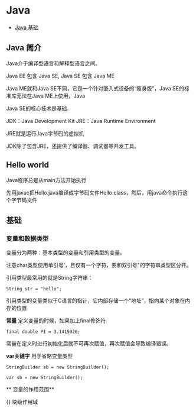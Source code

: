 # Java 

- [Java 基础](https://www.liaoxuefeng.com/wiki/1252599548343744/1255883772263712)

## Java 简介

Java介于编译型语言和解释型语言之间。


Java EE 包含 Java SE, Java SE 包含 Java ME

Java ME就和Java SE不同，它是一个针对嵌入式设备的“瘦身版”，Java SE的标准库无法在Java ME上使用，Java 

Java SE的核心技术是基础.



JDK：Java Development Kit
JRE：Java Runtime Environment

JRE就是运行Java字节码的虚拟机

JDK除了包含JRE，还提供了编译器、调试器等开发工具。



## Hello world 

Java程序总是从main方法开始执行


先用javac把Hello.java编译成字节码文件Hello.class，然后，用java命令执行这个字节码文件



## 基础

### 变量和数据类型

变量分为两种：基本类型的变量和引用类型的变量。


注意char类型使用单引号'，且仅有一个字符，要和双引号"的字符串类型区分开。


引用类型最常用的就是String字符串：

```
String str = "hello";
```

引用类型的变量类似于C语言的指针，它内部存储一个“地址”，指向某个对象在内存的位置

**常量**
定义变量的时候，如果加上final修饰符

```
final double PI = 3.1415926;
```
常量在定义时进行初始化后就不可再次赋值，再次赋值会导致编译错误。

**var关键字**
用于省略变量类型

```
StringBuilder sb = new StringBuilder();

var sb = new StringBuilder();
```

** 变量的作用范围**

{} 块级作用域


